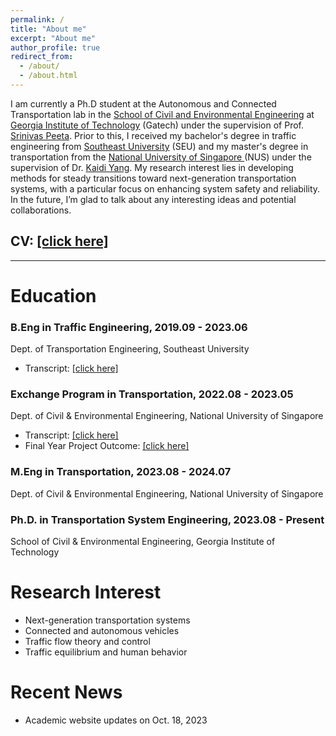 ```yaml
---
permalink: /
title: "About me"
excerpt: "About me"
author_profile: true
redirect_from: 
  - /about/
  - /about.html
---
```


<!-- 
<p align="center">
  <img src="https://520yrn.github.io//files/image.png" alt="Photo" style="width: 180px;height: 80px;"/>
</p>
-->
I am currently a Ph.D student at the Autonomous and Connected Transportation lab in the <a href="https://ce.gatech.edu/">School of Civil and Environmental Engineering</a> at <a href="https://www.gatech.edu/"> Georgia Institute of Technology</a> (Gatech) under the supervision of Prof. <a href="https://ce.gatech.edu/directory/person/srinivas-peeta">Srinivas Peeta</a>. Prior to this, I received my bachelor's degree in traffic engineering from <a href="https://www.seu.edu.cn/english/">Southeast University</a> (SEU) and my master's degree in transportation from the <a href="https://nus.edu.sg/">National University of Singapore </a> (NUS) under the supervision of Dr. <a href="https://cde.nus.edu.sg/cee/staff/kaidi-yang-2/">Kaidi Yang</a>. My research interest lies in developing methods for steady transitions toward next-generation transportation systems, with a particular focus on enhancing system safety and reliability. In the future, I’m glad to talk about any interesting ideas and potential collaborations.

## CV: <a href="https://520yrn.github.io//files/Ruining_Yang_CV.pdf" download>[click here]</a>
<hr/>

# Education

### B.Eng in Traffic Engineering, 2019.09 - 2023.06
Dept. of Transportation Engineering, Southeast University
+ Transcript: <a href="https://520yrn.github.io//files/Transcript-Southeast University-Bachelor.pdf" download>[click here]</a>

### Exchange Program in Transportation, 2022.08 - 2023.05
Dept. of Civil & Environmental Engineering, National University of Singapore
+ Transcript: <a href="https://520yrn.github.io//files/Transcript-National University of Singapore.pdf" download>[click here]</a>
+ Final Year Project Outcome: <a href="https://520yrn.github.io//files/3+1+1 FYP Assessment Outcome - YANG RUINING.pdf" download>[click here]</a>

### M.Eng in Transportation, 2023.08 - 2024.07
Dept. of Civil & Environmental Engineering, National University of Singapore

### Ph.D. in Transportation System Engineering, 2023.08 - Present
School of Civil & Environmental Engineering, Georgia Institute of Technology

# Research Interest
+ Next-generation transportation systems
+ Connected and autonomous vehicles
+ Traffic flow theory and control
+ Traffic equilibrium and human behavior

# Recent News
* Academic website updates on Oct. 18, 2023

